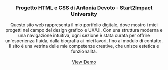 <div align="center">
  <h3 align="center">Progetto HTML e CSS di Antonia Devoto - Start2Impact University</h3>
  <p align="center">
    Questo sito web rappresenta il mio portfolio digitale, dove mostro i miei progetti nel campo del design grafico e UX/UI. Con una struttura moderna e una navigazione intuitiva, ogni sezione è stata curata per offrire un'esperienza fluida, dalla biografia ai miei lavori, fino al modulo di contatto. Il sito è una vetrina delle mie competenze creative, che unisce estetica e funzionalità.
    <br />
    <br />
    <a href="https://github.com/Antonia97-star/START2IMPACT_HTML_CSS.git" target="_blank">View Demo</a>
  </p>
</div>
